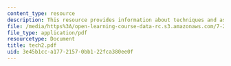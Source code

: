```yaml
---
content_type: resource
description: This resource provides information about techniques and assay for.
file: /media/https%3A/open-learning-course-data-rc.s3.amazonaws.com/7-28-molecular-biology-spring-2005/3e45b1cca17721570bb122fca380ee0f_tech2.pdf
file_type: application/pdf
resourcetype: Document
title: tech2.pdf
uid: 3e45b1cc-a177-2157-0bb1-22fca380ee0f
---
```

